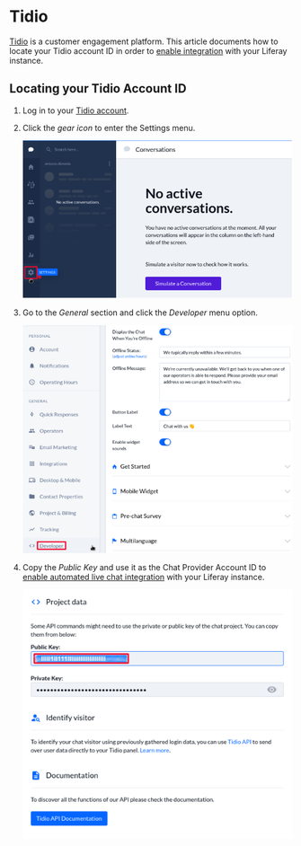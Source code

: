 # Tidio

[Tidio](https://www.tidio.com/) is a customer engagement platform. This article documents how to locate your Tidio account ID in order to [enable integration](../enabling-automated-live-chat-systems.md) with your Liferay instance.

## Locating your Tidio Account ID

1. Log in to your [Tidio account](https://www.tidio.com/panel/login).

1. Click the *gear icon* to enter the Settings menu.

    ![You can see the gear icon in the settings menu.](./tidio/images/01.png)

1. Go to the *General* section and click the *Developer* menu option.

    ![The image shows the general section and the developer menu option.](./tidio/images/02.png)

1. Copy the *Public Key* and use it as the Chat Provider Account ID to [enable automated live chat integration](../enabling-automated-live-chat-systems.md) with your Liferay instance.
  
    ![Copy the Public Key to use as your Chat Provider Account ID.](./tidio/images/03.png)
